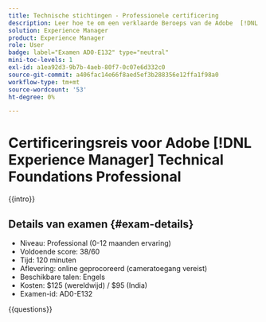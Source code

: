 ```yaml
---
title: Technische stichtingen - Professionele certificering
description: Leer hoe te om een verklaarde Beroeps van de Adobe  [!DNL Experience Manager]  te worden.
solution: Experience Manager
product: Experience Manager
role: User
badge: label="Examen AD0-E132" type="neutral"
mini-toc-levels: 1
exl-id: a1ea92d3-9b7b-4aeb-80f7-0c07e6d332c0
source-git-commit: a406fac14e66f8aed5ef3b288356e12ffa1f98a0
workflow-type: tm+mt
source-wordcount: '53'
ht-degree: 0%

---
```


# Certificeringsreis voor Adobe [!DNL Experience Manager] Technical Foundations Professional

{{intro}}

## Details van examen {#exam-details}

* Niveau: Professional (0-12 maanden ervaring)
* Voldoende score: 38/60
* Tijd: 120 minuten
* Aflevering: online geprocoreerd (cameratoegang vereist)
* Beschikbare talen: Engels
* Kosten: $125 (wereldwijd) / $95 (India)
* Examen-id: AD0-E132

{{questions}}
